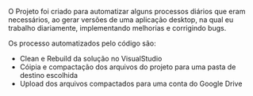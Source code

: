 O Projeto foi criado para automatizar alguns processos diários que eram necessários, ao gerar versões de uma aplicação desktop, na qual eu trabalho diariamente, implementando melhorias e corrigindo bugs.

Os processo automatizados pelo código são:
- Clean e Rebuild da solução no VisualStudio
- Cóipia e compactação dos arquivos do projeto para uma pasta de destino escolhida
- Upload dos arquivos compactados para uma conta do Google Drive
